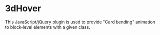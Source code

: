 # 3dHover

This JavaScript/jQuery plugin is used to provide "Card bending" animation to block-level elements with a given class.
